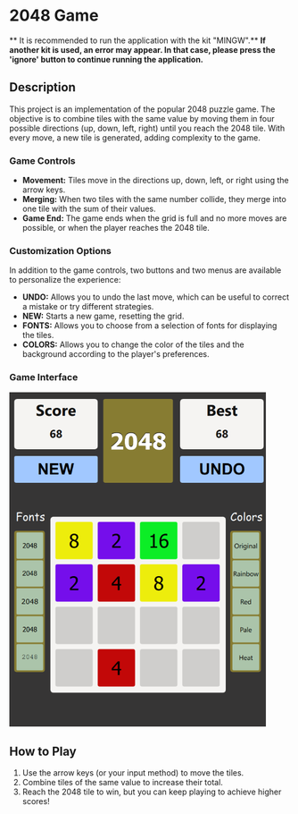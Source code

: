 # 2048 Game

** It is recommended to run the application with the kit "MINGW".**
**If another kit is used, an error may appear. In that case, please press the 'ignore' button to continue running the application.**

## Description
This project is an implementation of the popular 2048 puzzle game. The objective is to combine tiles with the same value by moving them in four possible directions (up, down, left, right) until you reach the 2048 tile. With every move, a new tile is generated, adding complexity to the game.

### Game Controls

- **Movement:** Tiles move in the directions up, down, left, or right using the arrow keys.
- **Merging:** When two tiles with the same number collide, they merge into one tile with the sum of their values.
- **Game End:** The game ends when the grid is full and no more moves are possible, or when the player reaches the 2048 tile.

### Customization Options

In addition to the game controls, two buttons and two menus are available to personalize the experience:

- **UNDO:** Allows you to undo the last move, which can be useful to correct a mistake or try different strategies.
- **NEW:** Starts a new game, resetting the grid.
- **FONTS:** Allows you to choose from a selection of fonts for displaying the tiles.
- **COLORS:** Allows you to change the color of the tiles and the background according to the player's preferences.

### Game Interface

<img src="interface.png" alt="2048 Game Interface" width="460" height="598">


## How to Play
1. Use the arrow keys (or your input method) to move the tiles.
2. Combine tiles of the same value to increase their total.
3. Reach the 2048 tile to win, but you can keep playing to achieve higher scores!
